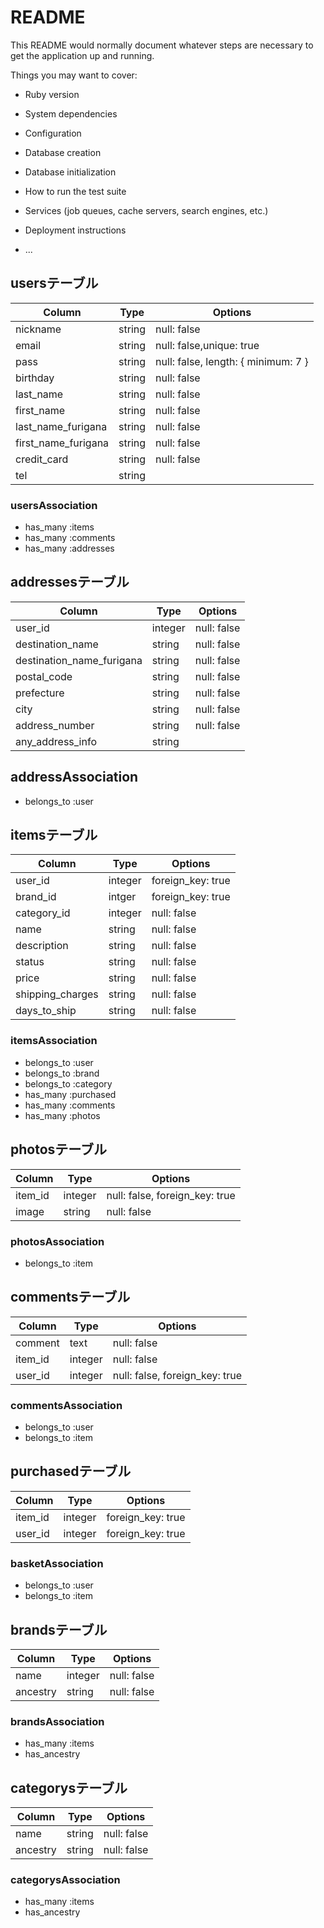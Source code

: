# README

This README would normally document whatever steps are necessary to get the
application up and running.

Things you may want to cover:

* Ruby version

* System dependencies

* Configuration

* Database creation

* Database initialization

* How to run the test suite

* Services (job queues, cache servers, search engines, etc.)

* Deployment instructions

* ...

## usersテーブル
|Column|Type|Options|
|------|----|-------|
|nickname|string|null: false|
|email|string|null: false,unique: true|
|pass|string|null: false, length: { minimum: 7 }|
|birthday|string|null: false|
|last_name|string|null: false|
|first_name|string|null: false|
|last_name_furigana|string|null: false|
|first_name_furigana|string|null: false|
|credit_card|string|null: false|
|tel|string||
### usersAssociation
- has_many :items
- has_many :comments
- has_many :addresses

## addressesテーブル
|Column|Type|Options|
|------|----|-------|
|user_id|integer|null: false|
|destination_name|string|null: false|
|destination_name_furigana|string|null: false|
|postal_code|string|null: false|
|prefecture|string|null: false|
|city|string|null: false|
|address_number|string|null: false|
|any_address_info|string||
## addressAssociation
- belongs_to :user


## itemsテーブル
|Column|Type|Options|
|------|----|-------|
|user_id|integer|foreign_key: true|
|brand_id|intger|foreign_key: true|
|category_id|integer|null: false|
|name|string|null: false|
|description|string|null: false|
|status|string|null: false|
|price|string|null: false|
|shipping_charges|string|null: false|
|days_to_ship|string|null: false|
### itemsAssociation
- belongs_to :user
- belongs_to :brand
- belongs_to :category
- has_many :purchased
- has_many :comments
- has_many :photos

## photosテーブル
|Column|Type|Options|
|------|----|-------|
|item_id|integer|null: false, foreign_key: true|
|image|string|null: false|
### photosAssociation
- belongs_to :item

## commentsテーブル
|Column|Type|Options|
|------|----|-------|
|comment|text|null: false|
|item_id|integer|null: false|
|user_id|integer|null: false, foreign_key: true|
### commentsAssociation
- belongs_to :user
- belongs_to :item

## purchasedテーブル
|Column|Type|Options|
|------|----|-------|
|item_id|integer|foreign_key: true|
|user_id|integer|foreign_key: true|
### basketAssociation
- belongs_to :user
- belongs_to :item

## brandsテーブル
|Column|Type|Options|
|------|----|-------|
|name|integer|null: false|
|ancestry|string|null: false|
### brandsAssociation
- has_many :items
- has_ancestry

## categorysテーブル
|Column|Type|Options|
|------|----|-------|
|name|string|null: false|
|ancestry|string|null: false|
### categorysAssociation
- has_many :items
- has_ancestry